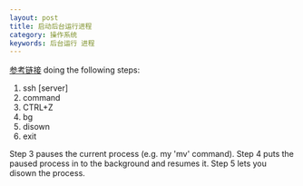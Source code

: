 ```yaml
---
layout: post
title: 启动后台运行进程
category: 操作系统
keywords: 后台运行 进程
---
```


[参考链接](http://askubuntu.com/questions/8653/how-to-keep-processes-running-after-ending-ssh-session)
doing the following steps:

 1. ssh [server]
 2. command
 3. CTRL+Z
 4. bg
 5. disown
 6. exit

Step 3 pauses the current process (e.g. my 'mv' command).
Step 4 puts the paused process in to the background and resumes it.
Step 5 lets you disown the process.

